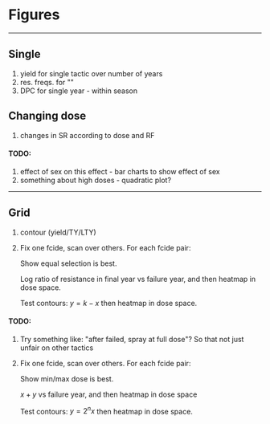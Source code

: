 # Figures

---
## Single

1. yield for single tactic over number of years
1. res. freqs. for ""
1. DPC for single year - within season


## Changing dose

1. changes in SR according to dose and RF

#### TODO:

1. effect of sex on this effect - bar charts to show effect of sex
1. something about high doses - quadratic plot?

---
## Grid

1. contour (yield/TY/LTY)
1. Fix one fcide, scan over others. For each fcide pair:

    Show equal selection is best.
    
    Log ratio of resistance in final year vs failure year, and then heatmap in dose space.

    Test contours: $y= k - x$ then heatmap in dose space.

#### TODO:

1. Try something like: "after failed, spray at full dose"? So that not just unfair on other tactics

1. Fix one fcide, scan over others. For each fcide pair:

    Show min/max dose is best.

    $x+y$ vs failure year, and then heatmap in dose space

    Test contours: $y= 2^n x$ then heatmap in dose space.